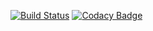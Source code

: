[![Build Status](https://travis-ci.org/MitocGroup/deep-microservices-helloworld.svg?branch=master)](https://travis-ci.org/MitocGroup/deep-microservices-helloworld)
[![Codacy Badge](https://api.codacy.com/project/badge/coverage/9583758a5b30454580527e4f90abc564)](https://www.codacy.com/app/MitocGroup/deep-microservices-helloworld)

